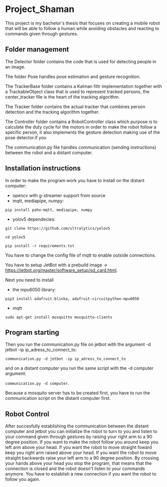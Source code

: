 # Project_Shaman
This project is my bachelor's thesis that focuses on creating a mobile robot that will be able to follow a human while avoiding obstacles and reacting to commands given through gestures.

## Folder management
The Detector folder contains the code that is used for detecting people in an image.

The folder Pose handles pose estimation and gesture recognition.

The TrackerBase folder contains a Kalman filtr implementation together with a TrackableObject class that is used to represent tracked persons, the center_tracker file is the heart of the tracking algorithm.

The Tracker folder contains the actual tracker that combines person detection and the tracking algorithm together.

The Controller folder contains a RobotController class which purpose is to calculate the duty cycle for the motors in order to make the robot follow a specific person, it also implements the gesture detection making use of the pose detector.if you 

The communication.py file handles communication (sending instructions) between the robot and a distant computer.

## Installation instructions
In order to make the program work you have to install on the distant computer:
* opencv with g-streamer support from source
* mqtt, mediapipe, numpy:
 
```pip install paho-mqtt, mediapipe, numpy```

* yolov5 dependecies:

 ```git clone https://github.com/ultralytics/yolov5```
 
 ```cd yolov5```                          
 
 ```pip install -r requirements.txt```
                            
 You have to change the config file of mqtt to enable outside connections.
                            
You have to setup JetBot with a prebuild image -> https://jetbot.org/master/software_setup/sd_card.html.

Next you need to install

* the mpu6050 library:

```pip3 install adafruit-blinka, adafruit-circuitpython-mpu6050```

* mqtt 
 
```sudo apt-get install mosquitto mosquitto-clients``` 
 
 ## Program starting
Then you run the communication.py file on jetbot with the argument -d jetbot -ip ip_adress_to_connect_to: 

```communication.py -d jetbot -ip ip_adress_to_connect_to``` 

and on a distant computer you run the same script with the -d computer argument: 

```communication.py -d computer```.

Because a mosquito server has to be created first, you have to run the communication script on the distant computer first.

## Robot Control
After succesfully establishing the communication between the distant computer and jetbot you can initialize the robot to turn to you and listen to your command given through gestures by raising your right arm to a 90 degree position. If you want to make the robot follow you around keep you left arm above your head. If you want the robot to move straight foward keep you right arm raised above your head. If you want the robot to move straight backwards raise your left arm to a 90 degree position. By crossing your hands above your head you stop the program, that means that the connection is closed and the robot doesn't listen to your commands anymore. You have to establish a new connection  if you want the robot to follow you again.
